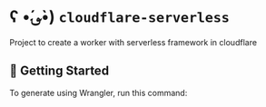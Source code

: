 # ʕ •́؈•̀) `cloudflare-serverless`

Project to create a worker with serverless framework in cloudflare 

## 🔋 Getting Started

To generate using Wrangler, run this command:

```bash

```